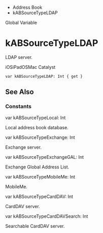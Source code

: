 

- Address Book
-  kABSourceTypeLDAP 

Global Variable

# kABSourceTypeLDAP

LDAP server.

iOSiPadOSMac Catalyst

``` source
var kABSourceTypeLDAP: Int { get }
```

## See Also

### Constants

var kABSourceTypeLocal: Int

Local address book database.

var kABSourceTypeExchange: Int

Exchange server.

var kABSourceTypeExchangeGAL: Int

Exchange Global Address List.

var kABSourceTypeMobileMe: Int

MobileMe.

var kABSourceTypeCardDAV: Int

CardDAV server.

var kABSourceTypeCardDAVSearch: Int

Searchable CardDAV server.

